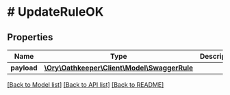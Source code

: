 # # UpdateRuleOK

## Properties

Name | Type | Description | Notes
------------ | ------------- | ------------- | -------------
**payload** | [**\Ory\Oathkeeper\Client\Model\SwaggerRule**](SwaggerRule.md) |  | [optional]

[[Back to Model list]](../../README.md#models) [[Back to API list]](../../README.md#endpoints) [[Back to README]](../../README.md)
